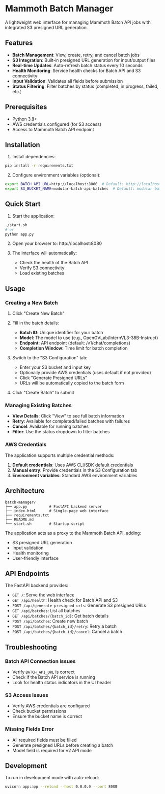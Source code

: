 # Mammoth Batch Manager

A lightweight web interface for managing Mammoth Batch API jobs with integrated S3 presigned URL generation.

## Features

- **Batch Management**: View, create, retry, and cancel batch jobs
- **S3 Integration**: Built-in presigned URL generation for input/output files
- **Real-time Updates**: Auto-refresh batch status every 10 seconds
- **Health Monitoring**: Service health checks for Batch API and S3 connectivity
- **Input Validation**: Validates all fields before submission
- **Status Filtering**: Filter batches by status (completed, in progress, failed, etc.)

## Prerequisites

- Python 3.8+
- AWS credentials configured (for S3 access)
- Access to Mammoth Batch API endpoint

## Installation

1. Install dependencies:
```bash
pip install -r requirements.txt
```

2. Configure environment variables (optional):
```bash
export BATCH_API_URL=http://localhost:8000  # Default: http://localhost:8000
export S3_BUCKET_NAME=modular-batch-api-batches  # Default: modular-batch-api-batches
```

## Quick Start

1. Start the application:
```bash
./start.sh
# or
python app.py
```

2. Open your browser to: http://localhost:8080

3. The interface will automatically:
   - Check the health of the Batch API
   - Verify S3 connectivity
   - Load existing batches

## Usage

### Creating a New Batch

1. Click "Create New Batch"
2. Fill in the batch details:
   - **Batch ID**: Unique identifier for your batch
   - **Model**: The model to use (e.g., OpenGVLab/InternVL3-38B-Instruct)
   - **Endpoint**: API endpoint (default: /v1/chat/completions)
   - **Completion Window**: Time limit for batch completion

3. Switch to the "S3 Configuration" tab:
   - Enter your S3 bucket and input key
   - Optionally provide AWS credentials (uses default if not provided)
   - Click "Generate Presigned URLs"
   - URLs will be automatically copied to the batch form

4. Click "Create Batch" to submit

### Managing Existing Batches

- **View Details**: Click "View" to see full batch information
- **Retry**: Available for completed/failed batches with failures
- **Cancel**: Available for running batches
- **Filter**: Use the status dropdown to filter batches

### AWS Credentials

The application supports multiple credential methods:

1. **Default credentials**: Uses AWS CLI/SDK default credentials
2. **Manual entry**: Provide credentials in the S3 Configuration tab
3. **Environment variables**: Standard AWS environment variables

## Architecture

```
batch-manager/
├── app.py          # FastAPI backend server
├── index.html      # Single-page web interface
├── requirements.txt
├── README.md
└── start.sh        # Startup script
```

The application acts as a proxy to the Mammoth Batch API, adding:
- S3 presigned URL generation
- Input validation
- Health monitoring
- User-friendly interface

## API Endpoints

The FastAPI backend provides:

- `GET /`: Serve the web interface
- `GET /api/health`: Health check for Batch API and S3
- `POST /api/generate-presigned-urls`: Generate S3 presigned URLs
- `GET /api/batches`: List all batches
- `GET /api/batches/{batch_id}`: Get batch details
- `POST /api/batches`: Create new batch
- `POST /api/batches/{batch_id}/retry`: Retry a batch
- `POST /api/batches/{batch_id}/cancel`: Cancel a batch

## Troubleshooting

### Batch API Connection Issues
- Verify `BATCH_API_URL` is correct
- Check if the Batch API service is running
- Look for health status indicators in the UI header

### S3 Access Issues
- Verify AWS credentials are configured
- Check bucket permissions
- Ensure the bucket name is correct

### Missing Fields Error
- All required fields must be filled
- Generate presigned URLs before creating a batch
- Model field is required for v2 API mode

## Development

To run in development mode with auto-reload:
```bash
uvicorn app:app --reload --host 0.0.0.0 --port 8080
```
